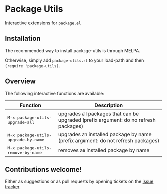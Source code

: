 # Package Utils

Interactive extensions for `package.el`

## Installation

The recommended way to install package-utils is through MELPA.

Otherwise, simply add `package-utils.el` to your load-path and then `(require 'package-utils)`.

## Overview

The following interactive functions are available:

 Function                                    | Description
---------------------------------------------|-------------------------------------------------------------------------------------
<kbd>M-x package-utils-upgrade-all</kbd>     | upgrades all packages that can be upgraded (prefix argument: do no refresh packages)
<kbd>M-x package-utils-upgrade-by-name</kbd> | upgrades an installed package by name (prefix argument: do not refresh packages)
<kbd>M-x package-utils-remove-by-name</kbd>  | removes an installed package by name

## Contributions welcome!

Either as suggestions or as pull requests by opening tickets on the
[issue tracker](https://github.com/Silex/package-utils/issues).
